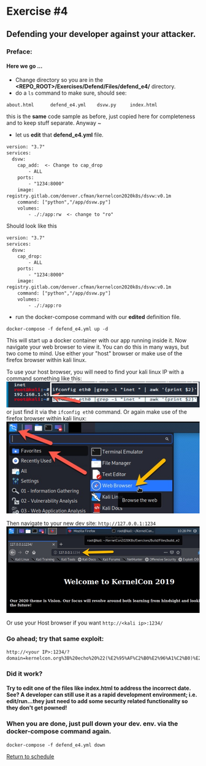# Exercise #4

## Defending your developer against your attacker.

### Preface: 

#### Here we go ...

- Change directory so you are in the __<REPO_ROOT>/Exercises/Defend/Files/defend_e4/__ directory.
- do a ```ls``` command to make sure, should see:
```
about.html      defend_e4.yml    dsvw.py     index.html
```
this is the __same__ code sample as before, just copied here for completeness and to keep stuff separate. Anyway ~
- let us __edit__ that __defend_e4.yml__ file.
```
version: "3.7"
services:
  dsvw:
    cap_add:  <- Change to cap_drop
        - ALL
    ports:
        - "1234:8000"
    image: registry.gitlab.com/denver.cfman/kernelcon2020k8s/dsvw:v0.1m
    command: ["python","/app/dsvw.py"]
    volumes:
        - ./:/app:rw  <- change to "ro"
```
Should look like this
```
version: "3.7"
services:
  dsvw:
    cap_drop:
        - ALL
    ports:
        - "1234:8000"
    image: registry.gitlab.com/denver.cfman/kernelcon2020k8s/dsvw:v0.1m
    command: ["python","/app/dsvw.py"]
    volumes:
        - ./:/app:ro
```

- run the docker-compose command with our __edited__ definition file.
```
docker-compose -f defend_e4.yml up -d
```
This will start up a docker container with our app running inside it. Now navigate your web browser to view it.
You can do this in many ways, but two come to mind. Use either your "host" browser or make use of the firefox browser within kali linux.

To use your host browser, you will need to find your kali linux IP with a command something like this:
![ifconfig eth0](Files/images/kali_ifconfig.jpg)
or just find it via the ```ifconfig eth0``` command.
Or again make use of the firefox browser within kali linux:
![kali firefox](Files/images/kali_firefox.jpg)

Then navigate to your new dev site: ```http://127.0.0.1:1234```
![kali firefox](Files/images/kali_e2_site.jpg)

Or use your Host browser if you want ```http://<kali ip>:1234/```

### Go ahead; try that same exploit:
```
http://<your IP>:1234/?domain=kernelcon.org%3B%20echo%20%22(%E2%95%AF%C2%B0%E2%96%A1%C2%B0)%E2%95%AF%EF%B8%B5%20%E2%94%BB%E2%94%81%E2%94%BB%22%20%3E%20app%2Fabout.html
```
### Did it work?
#### Try to edit one of the files like __index.html__ to address the incorrect date. See? A developer can still use it as a rapid development environment; i.e. edit/run...they just need to add some security related functionality so they don't get powned!

### When you are done, just pull down your dev. env. via the __docker-compose__ command again.
```
docker-compose -f defend_e4.yml down
```

[Return to schedule](../../Docs/SCHEDULE.md)
